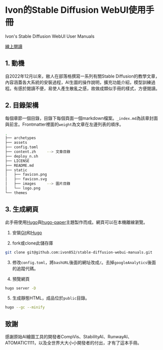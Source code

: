 # Ivon的Stable Diffusion WebUI使用手冊

Ivon's Stable Diffusion WebUI User Manuals

[線上閱讀](https://ivonblog.com/posts/stable-diffusion-webui-manuals/)


## 1. 動機

自2022年12月以來，敝人在部落格撰寫一系列有關Stable Diffusion的教學文章，內容涵蓋各大系統的安裝過程，AI生圖的操作說明，擴充功能介紹，模型訓練過程。有感於閱讀不便，易使人產生散亂之感，故做成類似手冊的樣式，方便閱讀。


## 2. 目錄架構

每個章節一個目錄，目錄下每個頁面一個markdown檔案。`_index.md`為該章封面與前言。Frontmatter裡面的`weight`為文章在左邊列表的順序。
```bash
.
├── archetypes
├── assets
├── config.toml
├── content.zh     --> 文章目錄
├── deploy_n.sh
├── LICENSE
├── README.md
├── static
│   ├── favicon.png
│   ├── favicon.svg
│   ├── images     --> 圖片目錄
│   └── logo.png
└── themes
```


## 3. 生成網頁

此手冊使用[Hugo](https://gohugo.io/)與[hugo-paper](https://github.com/nanxiaobei/hugo-paper)主題製作而成。網頁可以在本機離線瀏覽。

1. 安裝[Git](https://git-scm.com/)和[Hugo](https://gohugo.io/)

2. fork或clone此儲存庫
```bash
git clone git@github.com:ivon852/stable-diffusion-webui-manuals.git
```

3. 修改`config.toml`，將`bashURL`後面的網址改成`/`。去掉`googleAnalytics`後面的追蹤代碼。

4. 預覽網頁
```bash
hugo server -D
```

5. 生成靜態HTML，成品位於`public`目錄。
```bash
hugo --gc --minify
```

## 致謝

感謝原始AI繪圖工具的開發者CompVis、StabilityAI、RunwayAI、ATOMATIC1111，以及全世界大大小小開發者的付出，才有了這本手冊。
